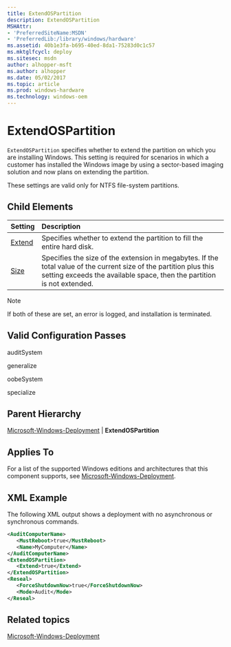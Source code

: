 ```yaml
---
title: ExtendOSPartition
description: ExtendOSPartition
MSHAttr:
- 'PreferredSiteName:MSDN'
- 'PreferredLib:/library/windows/hardware'
ms.assetid: 40b1e3fa-b695-40ed-8da1-75283d0c1c57
ms.mktglfcycl: deploy
ms.sitesec: msdn
author: alhopper-msft
ms.author: alhopper
ms.date: 05/02/2017
ms.topic: article
ms.prod: windows-hardware
ms.technology: windows-oem
---
```

# ExtendOSPartition

`ExtendOSPartition` specifies whether to extend the partition on which you are installing Windows. This setting is required for scenarios in which a customer has installed the Windows image by using a sector-based imaging solution and now plans on extending the partition.

These settings are valid only for NTFS file-system partitions.

## Child Elements

| Setting                 | Description                                                                           |
|:------------------------|:--------------------------------------------------------------------------------------|
| [Extend](microsoft-windows-deployment-extendospartition-extend.md) | Specifies whether to extend the partition to fill the entire hard disk. |
| [Size](microsoft-windows-deployment-extendospartition-size.md) | Specifies the size of the extension in megabytes. If the total value of the current size of the partition plus this setting exceeds the available space, then the partition is not extended. |

> [!Note]
> If both of these are set, an error is logged, and installation is terminated.

## Valid Configuration Passes

auditSystem

generalize

oobeSystem

specialize

## Parent Hierarchy

[Microsoft-Windows-Deployment](microsoft-windows-deployment.md) | **ExtendOSPartition**

## Applies To

For a list of the supported Windows editions and architectures that this component supports, see [Microsoft-Windows-Deployment](microsoft-windows-deployment.md).

## XML Example

The following XML output shows a deployment with no asynchronous or synchronous commands.

```XML
<AuditComputerName>
   <MustReboot>true</MustReboot>
   <Name>MyComputer</Name>
</AuditComputerName>
<ExtendOSPartition>
   <Extend>true</Extend>
</ExtendOSPartition>
<Reseal>
   <ForceShutdownNow>true</ForceShutdownNow>
   <Mode>Audit</Mode>
</Reseal>
```

## Related topics

[Microsoft-Windows-Deployment](microsoft-windows-deployment.md)
